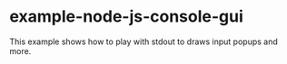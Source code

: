 # example-node-js-console-gui
 This example shows how to play with stdout to draws input popups and more.

